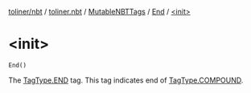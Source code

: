 [toliner/nbt](../../../index.md) / [toliner.nbt](../../index.md) / [MutableNBTTags](../index.md) / [End](index.md) / [&lt;init&gt;](./-init-.md)

# &lt;init&gt;

`End()`

The [TagType.END](../../-tag-type/-e-n-d.md) tag.
This tag indicates end of [TagType.COMPOUND](../../-tag-type/-c-o-m-p-o-u-n-d.md).

